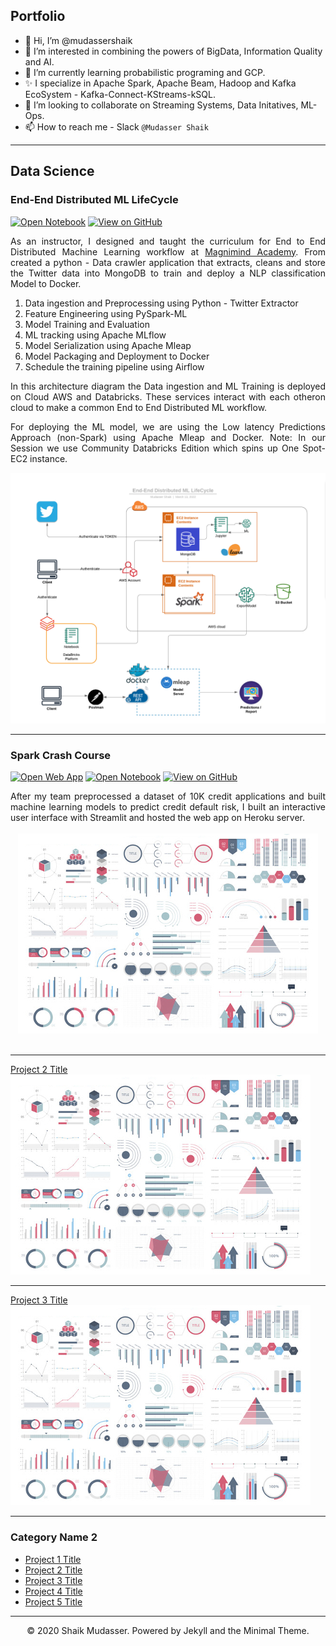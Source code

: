 ## Portfolio

- 👋 Hi, I’m @mudassershaik
- 👀 I’m interested in combining the powers of BigData, Information Quality and AI.
- 🌱 I’m currently learning probabilistic programing and GCP.
- ✨ I specialize in Apache Spark, Apache Beam, Hadoop and Kafka EcoSystem - Kafka-Connect-KStreams-kSQL.
- 💞️ I’m looking to collaborate on Streaming Systems, Data Initatives, ML-Ops.
- 📫 How to reach me - Slack `@Mudasser Shaik`

---

## Data Science

### End-End Distributed ML LifeCycle

[![Open Notebook](https://img.shields.io/badge/Jupyter-Open_Notebook-blue?logo=Jupyter)](https://github.com/mudasser-shaik/spark-crash-course/blob/main/data/spark-crash-course-python.ipynb)
[![View on GitHub](https://img.shields.io/badge/GitHub-View_on_GitHub-blue?logo=GitHub)](https://github.com/mudasser-shaik/spark-crash-course/)

<div style="text-align: justify">
As an instructor, I designed and taught the curriculum for End to End Distributed Machine Learning workflow at <a href="https://magnimindacademy.com/">Magnimind Academy</a>. From created a python - Data crawler application that extracts, cleans and store the Twitter data into MongoDB to train and deploy a NLP classification Model to Docker.


<ol>
  <li>Data ingestion and Preprocessing using Python - Twitter Extractor</li>
  <li>Feature Engineering using PySpark-ML</li>
  <li>Model Training and Evaluation</li> 
  <li>ML tracking using Apache MLflow </li>
  <li>Model Serialization using Apache Mleap</li>
  <li>Model Packaging and Deployment to Docker</li>
  <li>Schedule the training pipeline using Airflow</li>
</ol>

In this architecture diagram the Data ingestion and ML Training is deployed on Cloud AWS and Databricks. These services interact with each otheron cloud to make a common End to End Distributed ML workflow.

For deploying the ML model, we are using the Low latency Predictions Approach (non-Spark) using Apache Mleap and Docker.
Note: In our Session we use Community Databricks Edition which spins up One Spot-EC2 instance.
</div>
<div style="text-align: center;"><img src="images/distributed_ml_lifecycle.png"/></div>

---
### Spark Crash Course

[![Open Web App](https://img.shields.io/badge/Heroku-Open_Web_App-blue?logo=Heroku)](http://credit-risk.herokuapp.com/)
[![Open Notebook](https://img.shields.io/badge/Jupyter-Open_Notebook-blue?logo=Jupyter)](https://github.com/mudasser-shaik/spark-crash-course/blob/main/data/spark-crash-course-python.ipynb)
[![View on GitHub](https://img.shields.io/badge/GitHub-View_on_GitHub-blue?logo=GitHub)](https://github.com/mudasser-shaik/spark-crash-course/)

<div style="text-align: justify">After my team preprocessed a dataset of 10K credit applications and built machine learning models to predict credit default risk, I built an interactive user interface with Streamlit and hosted the web app on Heroku server.</div>
<br>
<div style="text-align: center;"><img src="images/dummy_thumbnail.jpg"/></div>
<br>

---

[Project 2 Title](/pdf/sample_presentation.pdf)
<img src="images/dummy_thumbnail.jpg?raw=true"/>

---
[Project 3 Title](http://example.com/)
<img src="images/dummy_thumbnail.jpg?raw=true"/>

---

### Category Name 2

- [Project 1 Title](http://example.com/)
- [Project 2 Title](http://example.com/)
- [Project 3 Title](http://example.com/)
- [Project 4 Title](http://example.com/)
- [Project 5 Title](http://example.com/)

---
<div style="text-align: center;">© 2020 Shaik Mudasser. Powered by Jekyll and the Minimal Theme.</div>
